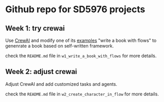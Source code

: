 # Github repo for SD5976 projects

## Week 1: try crewai
Use [CrewAI](https://www.crewai.com/) and modify one of its [examples](https://github.com/crewAIInc/crewAI-examples) "write a book with flows" to genenrate a book based on self-written framework.

check the `README.md` file in `w1_write_a_book_with_flows` for more details.

## Week 2: adjust crewai
Adjust CrewAI and add customized tasks and agents.

check the `README.md` file in `w2_create_character_in_flow` for more details.